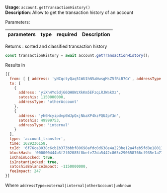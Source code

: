 **Usage**: `account.getTransactionHistory()`    
**Description**: Allow to get the transaction history of an account

Parameters:   

| parameters        | type   | required       | Description                                      |  
|-------------------|--------|----------------| -------------------------------------------------|

Returns : sorted and classified transaction history   

```js
const transactionHistory = await account.getTransactionHistory();
```

Results in

```js
[{
  from: [ { address: 'yNCqctyQaq51WU1hN5aNwsgMsZ5fRiB7GY', addressType: 'external' } ],
  to: [
    {
      address: 'yiXh4Yo5djG6QH8WzXkKm5EFzqLRJWakXz',
      satoshis: 1150000000,
      addressType: 'otherAccount'
    },
    {
      address: 'yh6Hcyipdvp6WJpQxjNbaXP4kzPQUJpY3n',
      satoshis: 49999753,
      addressType: 'internal'
    }
  ],
  type: 'account_transfer',
  time: 1629236158,
  txId: '6f76ca8038c6cb1b373bbbf80698afdc0d638e4a223be12a4feb5fd8e1801135',
  blockHash: '000000444b3f2f02085f8befe72da5442c865c290658766cf935e1a71a4f4ba7',
  isChainLocked: true,
  isInstantLocked: true,
  satoshisBalanceImpact: -1150000000,
  feeImpact: 247
}] 
```

Where `addressType=external|internal|otherAccount|unknown`
